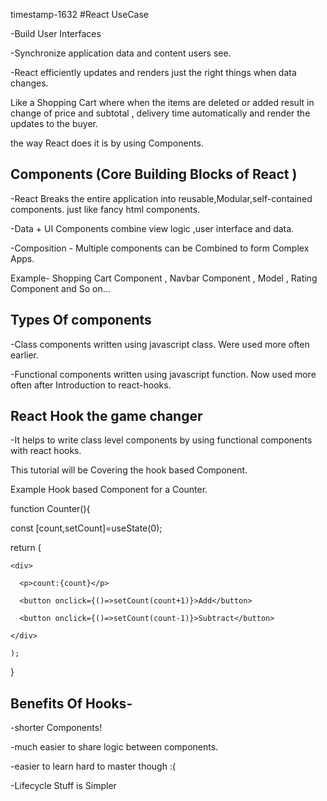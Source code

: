 timestamp-1632
#React UseCase

-Build User Interfaces

-Synchronize application data and content users see.

-React efficiently updates and renders just the right things when data changes.

Like a Shopping Cart where when the items are  deleted or added result in change of price and subtotal , delivery time automatically and render the updates to the buyer.

the way React does it is by using Components.

Components (Core Building Blocks of React )
--------------------

-React Breaks the entire application into reusable,Modular,self-contained components.
just like fancy html components.

-Data + UI Components combine view logic ,user interface and data.

-Composition - Multiple components can be Combined to form Complex Apps.

Example- Shopping Cart Component , Navbar Component , Model , Rating Component and So on...

Types Of components
------------------

-Class components written using javascript class.
Were used more often earlier.

-Functional components written using javascript function.
Now used more often after Introduction to react-hooks.

React Hook the game changer
--------------------
-It helps to write class level components by using functional components with react hooks.

This tutorial will be Covering the hook based Component.


Example Hook based Component for a Counter.

function Counter(){

  const [count,setCount]=useState(0);

  return (

    <div>

      <p>count:{count}</p>

      <button onclick={()=>setCount(count+1)}>Add</button>

      <button onclick={()=>setCount(count-1)}>Subtract</button>

    </div>

    );
}

Benefits Of Hooks-
-----------------------

-shorter Components!

-much easier to share logic between components.

-easier to learn hard to master though :(

-Lifecycle Stuff is Simpler
